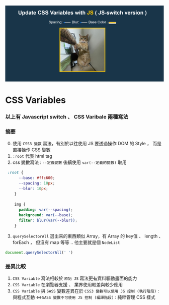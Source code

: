 ﻿﻿![](../image/day03.png)
# CSS Variables

### 以上有 Javascript switch 、 CSS Varibale 兩種寫法

### 摘要

0. 使用 `CSS3 變數` 寫法，有別於以往使用 JS 要透過操作 DOM 的 Style ， 而是直接操作  CSS 變數
1. `:root` 代表 html tag
2. css 變數寫法 : `--定義變數`  後續使用 `var(--定義的變數)` 取用
```css
 :root {
      --base: #ffc600;
      --spacing: 10px;
      --blur: 10px;
    }

    img {
      padding: var(--spacing);
      background: var(--base);
      filter: blur(var(--blur));
    }
``` 
3. `querySelectorAll` 選出來的東西類似 Array，有 Array 的 key值 、 length 、 forEach ， 但沒有 map 等等 ..  他主要就是個 `NodeList`
```js
document.querySelectorAll(' ')
```   



### 差異比較

1. `CSS Variable` 寫法相較於 `原始 JS` 寫法更有資料驅動畫面的能力
2. `CSS Variable` 在瀏覽器支援 、 業界使用較差與較少應用
3. `CSS Variable` 與 `SASS` 變數差異在於 `CSS3 變數可以使用 JS 控制 (執行階段)` : 與程式互動 <=>`SASS 變數不可使用 JS 控制 (編譯階段)` : 純粹管理 CSS 樣式
  




